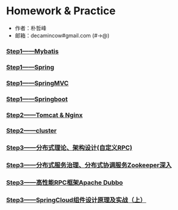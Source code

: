 # Homework & Practice

* 作者：朴哲峰
* 邮箱：decamincow#gmail.com (#->@)

### [Step1——Mybatis](./Step1/Mybatis.md)
### [Step1——Spring](./Step2/Spring.md)
### [Step1——SpringMVC](./Step3/SpringMVC.md)
### [Step1——Springboot](./Step4/Springboot.md)
### [Step2——Tomcat & Nginx](./Step5/Tomcat&Nginx.md)
### [Step2——cluster](./Step6/cluster.md)
### [Step3——分布式理论、架构设计(自定义RPC)](./Step7/分布式理论、架构设计(自定义RPC).md)
### [Step3——分布式服务治理、分布式协调服务Zookeeper深入](./Step8/分布式服务治理、分布式协调服务Zookeeper深入.md)
### [Step3——高性能RPC框架Apache Dubbo](./Step9/高性能RPC框架Apache-Dubbo.md)
### [Step3——SpringCloud组件设计原理及实战（上）](./Step10/SpringCloud组件设计原理及实战（上）.md)